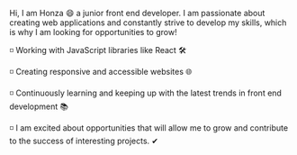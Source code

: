 Hi, I am Honza 😄 a junior front end developer.
I am passionate about creating web applications and constantly strive to develop my skills, which is why I am looking for opportunities to grow!




◽  Working with JavaScript libraries like React 🛠️

◽  Creating responsive and accessible websites 🌐

◽  Continuously learning and keeping up with the latest trends in front end development 📚

◽  I am excited about opportunities that will allow me to grow and contribute to the success of interesting projects. ✔

